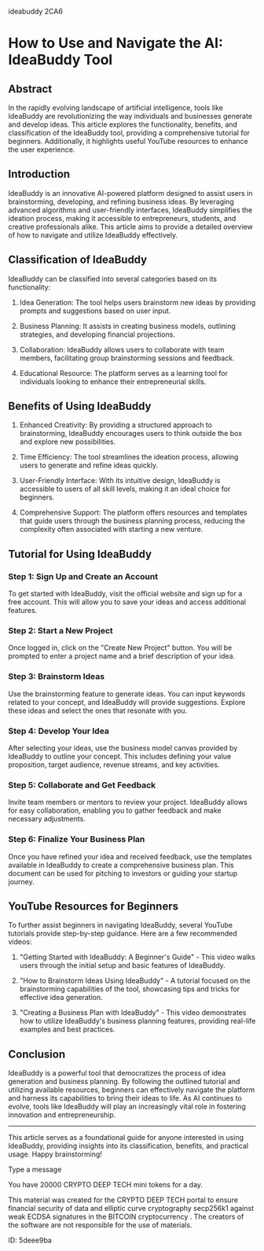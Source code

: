 ideabuddy 2CA6
# How to Use and Navigate the AI: IdeaBuddy Tool



## Abstract



In the rapidly evolving landscape of artificial intelligence, tools like IdeaBuddy are revolutionizing the way individuals and businesses generate and develop ideas. This article explores the functionality, benefits, and classification of the IdeaBuddy tool, providing a comprehensive tutorial for beginners. Additionally, it highlights useful YouTube resources to enhance the user experience.



## Introduction



IdeaBuddy is an innovative AI-powered platform designed to assist users in brainstorming, developing, and refining business ideas. By leveraging advanced algorithms and user-friendly interfaces, IdeaBuddy simplifies the ideation process, making it accessible to entrepreneurs, students, and creative professionals alike. This article aims to provide a detailed overview of how to navigate and utilize IdeaBuddy effectively.



## Classification of IdeaBuddy



IdeaBuddy can be classified into several categories based on its functionality:



1. Idea Generation: The tool helps users brainstorm new ideas by providing prompts and suggestions based on user input.

2. Business Planning: It assists in creating business models, outlining strategies, and developing financial projections.

3. Collaboration: IdeaBuddy allows users to collaborate with team members, facilitating group brainstorming sessions and feedback.

4. Educational Resource: The platform serves as a learning tool for individuals looking to enhance their entrepreneurial skills.



## Benefits of Using IdeaBuddy



1. Enhanced Creativity: By providing a structured approach to brainstorming, IdeaBuddy encourages users to think outside the box and explore new possibilities.

2. Time Efficiency: The tool streamlines the ideation process, allowing users to generate and refine ideas quickly.

3. User-Friendly Interface: With its intuitive design, IdeaBuddy is accessible to users of all skill levels, making it an ideal choice for beginners.

4. Comprehensive Support: The platform offers resources and templates that guide users through the business planning process, reducing the complexity often associated with starting a new venture.



## Tutorial for Using IdeaBuddy



### Step 1: Sign Up and Create an Account



To get started with IdeaBuddy, visit the official website and sign up for a free account. This will allow you to save your ideas and access additional features.



### Step 2: Start a New Project



Once logged in, click on the "Create New Project" button. You will be prompted to enter a project name and a brief description of your idea.



### Step 3: Brainstorm Ideas



Use the brainstorming feature to generate ideas. You can input keywords related to your concept, and IdeaBuddy will provide suggestions. Explore these ideas and select the ones that resonate with you.



### Step 4: Develop Your Idea



After selecting your ideas, use the business model canvas provided by IdeaBuddy to outline your concept. This includes defining your value proposition, target audience, revenue streams, and key activities.



### Step 5: Collaborate and Get Feedback



Invite team members or mentors to review your project. IdeaBuddy allows for easy collaboration, enabling you to gather feedback and make necessary adjustments.



### Step 6: Finalize Your Business Plan



Once you have refined your idea and received feedback, use the templates available in IdeaBuddy to create a comprehensive business plan. This document can be used for pitching to investors or guiding your startup journey.



## YouTube Resources for Beginners



To further assist beginners in navigating IdeaBuddy, several YouTube tutorials provide step-by-step guidance. Here are a few recommended videos:



1. "Getting Started with IdeaBuddy: A Beginner's Guide" - This video walks users through the initial setup and basic features of IdeaBuddy.

2. "How to Brainstorm Ideas Using IdeaBuddy" - A tutorial focused on the brainstorming capabilities of the tool, showcasing tips and tricks for effective idea generation.

3. "Creating a Business Plan with IdeaBuddy" - This video demonstrates how to utilize IdeaBuddy's business planning features, providing real-life examples and best practices.



## Conclusion



IdeaBuddy is a powerful tool that democratizes the process of idea generation and business planning. By following the outlined tutorial and utilizing available resources, beginners can effectively navigate the platform and harness its capabilities to bring their ideas to life. As AI continues to evolve, tools like IdeaBuddy will play an increasingly vital role in fostering innovation and entrepreneurship.



---



This article serves as a foundational guide for anyone interested in using IdeaBuddy, providing insights into its classification, benefits, and practical usage. Happy brainstorming!



Type a message

You have 20000 CRYPTO DEEP TECH mini tokens for a day.


This material was created for the  CRYPTO DEEP TECH portal  to ensure financial security of data and elliptic curve cryptography  secp256k1 against weak ECDSA  signatures   in the  BITCOIN cryptocurrency . The creators of the software are not responsible for the use of materials.

 ID: 5deee9ba
